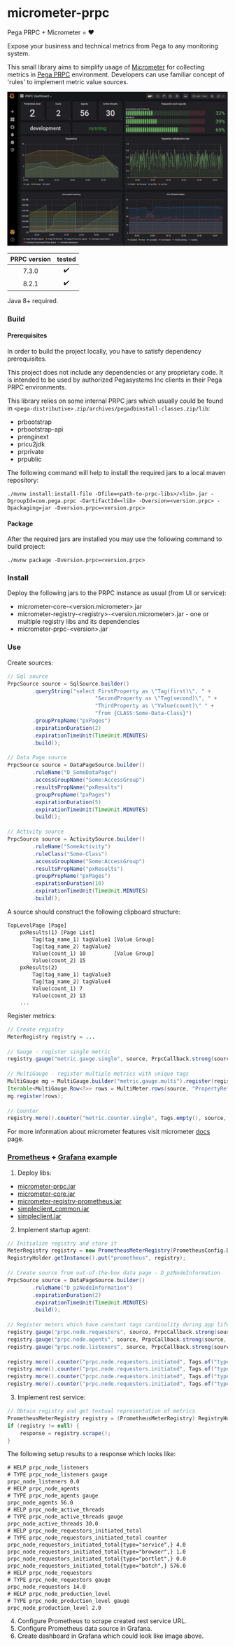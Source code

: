 # micrometer-prpc
Pega PRPC + Micrometer = :heart:

Expose your business and technical metrics from Pega to any monitoring system.

This small library aims to simplify usage of [Micrometer](https://micrometer.io) for collecting metrics in 
[Pega PRPC](https://www.pega.com/products/pega-platform) environment. Developers can use familiar concept of 'rules'
to implement metric value sources.

![dashboard](img/dashboard.jpg "dashboard")

|PRPC version|     tested       |
|:----------:|:----------------:|
|   7.3.0    |:heavy_check_mark:|
|   8.2.1    |:heavy_check_mark:|

Java 8+ required.

### Build
#### Prerequisites
In order to build the project locally, you have to satisfy dependency prerequisites.

This project does not include any dependencies or any proprietary code. 
It is intended to be used by authorized Pegasystems Inc clients in their Pega PRPC environments.

This library relies on some internal PRPC jars which usually could be found in 
`<pega-distributive>.zip/archives/pegadbinstall-classes.zip/lib`:

- prbootstrap
- prbootstrap-api
- prenginext
- pricu2jdk
- prprivate
- prpublic

The following command will help to install the required jars to a local maven repository:
```
./mvnw install:install-file -Dfile=<path-to-prpc-libs>/<lib>.jar -DgroupId=com.pega.prpc -DartifactId=<lib> -Dversion=<version.prpc> -Dpackaging=jar -Dversion.prpc=<version.prpc>
```

#### Package
After the required jars are installed you may use the following command to build project:
```
./mvnw package -Dversion.prpc=<version.prpc>
```

### Install
Deploy the following jars to the PRPC instance as usual (from UI or service):
- micrometer-core-\<version.micrometer>.jar
- micrometer-registry-\<registry>-\<version.micrometer>.jar - one or multiple registry libs and its dependencies 
- micrometer-prpc-\<version>.jar

### Use
Create sources:
```java
// Sql source
PrpcSource source = SqlSource.builder()
        .queryString("select FirstProperty as \"Tag(first)\", " +
                            "SecondProperty as \"Tag(second)\", " +
                            "ThirdProperty as \"Value(count)\" " +
                            "from {CLASS:Some-Data-Class}")
        .groupPropName("pxPages")
        .expirationDuration(2)
        .expirationTimeUnit(TimeUnit.MINUTES)
        .build();

// Data Page source
PrpcSource source = DataPageSource.builder()
        .ruleName("D_SomeDataPage")
        .accessGroupName("Some:AccessGroup")
        .resultsPropName("pxResults")
        .groupPropName("pxPages")
        .expirationDuration(5)
        .expirationTimeUnit(TimeUnit.MINUTES)
        .build();

// Activity source
PrpcSource source = ActivitySource.builder()
        .ruleName("SomeActivity")
        .ruleClass("Some-Class")
        .accessGroupName("Some:AccessGroup")
        .resultsPropName("pxResults")
        .groupPropName("pxPages")
        .expirationDuration(10)
        .expirationTimeUnit(TimeUnit.MINUTES)
        .build();
```

A source should construct the following clipboard structure:
```
TopLevelPage [Page]
    pxResults(1) [Page List]
        Tag(tag_name_1) tagValue1 [Value Group]
        Tag(tag_name_2) tagValue2
        Value(count_1) 10         [Value Group]
        Value(count_2) 15
    pxResults(2)
        Tag(tag_name_1) tagValue3
        Tag(tag_name_2) tagValue4
        Value(count_1) 7
        Value(count_2) 13
    ...
```

Register metrics:
```java
// Create registry
MeterRegistry registry = ...

// Gauge - register single metric
registry.gauge("metric.gauge.single", source, PrpcCallback.strong(source, "PropertyReference"));

// MultiGauge - register multiple metrics with unique tags
MultiGauge mg = MultiGauge.builder("metric.gauge.multi").register(registry);
Iterable<MultiGauge.Row<?>> rows = MultiMeter.rows(source, "PropertyReference");
mg.register(rows);

// Counter
registry.more().counter("metric.counter.single", Tags.empty(), source, PrpcCallback.strong(source, "PropertyReference"));
```

For more information about micrometer features visit micrometer [docs](https://micrometer.io/docs) page.

### [Prometheus](https://prometheus.io/) + [Grafana](https://grafana.com/) example
1. Deploy libs:
- [micrometer-prpc.jar](https://github.com/D1le/micrometer-prpc/releases/latest)
- [micrometer-core.jar](https://search.maven.org/search?q=g:io.micrometer%20AND%20a:micrometer-core%20AND%20v:1.1*%20&core=gav)
- [micrometer-registry-prometheus.jar](https://search.maven.org/search?q=g:io.micrometer%20AND%20a:micrometer-registry-prometheus%20AND%20v:1.1*)
- [simpleclient_common.jar](https://search.maven.org/search?q=g:io.prometheus%20AND%20a:simpleclient_common%20AND%20v:0.5.0)
- [simpleclient.jar](https://search.maven.org/search?q=g:io.prometheus%20AND%20a:simpleclient%20AND%20v:0.5.0)

2. Implement startup agent:
```java
// Initialize registry and store it
MeterRegistry registry = new PrometheusMeterRegistry(PrometheusConfig.DEFAULT);
RegistryHolder.getInstance().put("prometheus", registry);

// Create source from out-of-the-box data page - D_pzNodeInformation
PrpcSource source = DataPageSource.builder()
        .ruleName("D_pzNodeInformation")
        .expirationDuration(2)
        .expirationTimeUnit(TimeUnit.MINUTES)
        .build();

// Register meters which have constant tags cardinality during app lifetime
registry.gauge("prpc.node.requestors", source, PrpcCallback.strong(source, "pxNumberRequestors"));
registry.gauge("prpc.node.agents", source, PrpcCallback.strong(source, "pxNumberAgents"));
registry.gauge("prpc.node.listeners", source, PrpcCallback.strong(source, "pxNumberListeners"));

registry.more().counter("prpc.node.requestors.initiated", Tags.of("type", "browser"), source, PrpcCallback.strong(source, "pxNumberBrowserInitiatedRequestorStarts"));
registry.more().counter("prpc.node.requestors.initiated", Tags.of("type", "batch"), source, PrpcCallback.strong(source, "pxNumberBatchInitiatedRequestorStarts"));
registry.more().counter("prpc.node.requestors.initiated", Tags.of("type", "service"), source, PrpcCallback.strong(source, "pxNumberServiceInitiatedRequestorStarts"));
registry.more().counter("prpc.node.requestors.initiated", Tags.of("type", "portlet"), source, PrpcCallback.strong(source, "pxNumberPortletInitiatedRequestorStarts"));
```

3. Implement rest service:
```java
// Obtain registry and get textual representation of metrics
PrometheusMeterRegistry registry = (PrometheusMeterRegistry) RegistryHolder.getInstance().get("prometheus");
if (registry != null) {
    response = registry.scrape();
}
```

The following setup results to a response which looks like:
```
# HELP prpc_node_listeners  
# TYPE prpc_node_listeners gauge
prpc_node_listeners 0.0
# HELP prpc_node_agents  
# TYPE prpc_node_agents gauge
prpc_node_agents 56.0
# HELP prpc_node_active_threads  
# TYPE prpc_node_active_threads gauge
prpc_node_active_threads 30.0
# HELP prpc_node_requestors_initiated_total  
# TYPE prpc_node_requestors_initiated_total counter
prpc_node_requestors_initiated_total{type="service",} 4.0
prpc_node_requestors_initiated_total{type="browser",} 1.0
prpc_node_requestors_initiated_total{type="portlet",} 0.0
prpc_node_requestors_initiated_total{type="batch",} 576.0
# HELP prpc_node_requestors  
# TYPE prpc_node_requestors gauge
prpc_node_requestors 14.0
# HELP prpc_node_production_level  
# TYPE prpc_node_production_level gauge
prpc_node_production_level 2.0
``` 

4. Configure Prometheus to scrape created rest service URL.
5. Configure Prometheus data source in Grafana.
6. Create dashboard in Grafana which could look like image above.